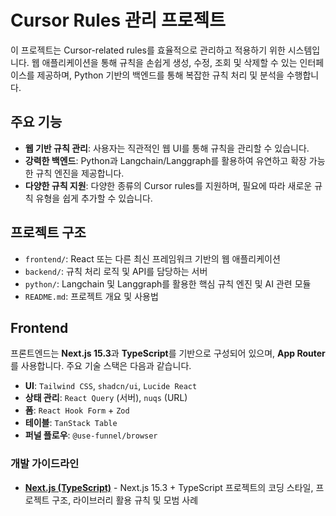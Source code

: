 # Cursor Rules 관리 프로젝트

이 프로젝트는 Cursor-related rules를 효율적으로 관리하고 적용하기 위한 시스템입니다. 웹 애플리케이션을 통해 규칙을 손쉽게 생성, 수정, 조회 및 삭제할 수 있는 인터페이스를 제공하며, Python 기반의 백엔드를 통해 복잡한 규칙 처리 및 분석을 수행합니다.

## 주요 기능

*   **웹 기반 규칙 관리**: 사용자는 직관적인 웹 UI를 통해 규칙을 관리할 수 있습니다.
*   **강력한 백엔드**: Python과 Langchain/Langgraph를 활용하여 유연하고 확장 가능한 규칙 엔진을 제공합니다.
*   **다양한 규칙 지원**: 다양한 종류의 Cursor rules를 지원하며, 필요에 따라 새로운 규칙 유형을 쉽게 추가할 수 있습니다.

## 프로젝트 구조

*   `frontend/`: React 또는 다른 최신 프레임워크 기반의 웹 애플리케이션
*   `backend/`: 규칙 처리 로직 및 API를 담당하는 서버
*   `python/`: Langchain 및 Langgraph를 활용한 핵심 규칙 엔진 및 AI 관련 모듈
*   `README.md`: 프로젝트 개요 및 사용법

## Frontend

프론트엔드는 **Next.js 15.3**과 **TypeScript**를 기반으로 구성되어 있으며, **App Router**를 사용합니다. 주요 기술 스택은 다음과 같습니다.

*   **UI**: `Tailwind CSS`, `shadcn/ui`, `Lucide React`
*   **상태 관리**: `React Query` (서버), `nuqs` (URL)
*   **폼**: `React Hook Form` + `Zod`
*   **테이블**: `TanStack Table`
*   **퍼널 플로우**: `@use-funnel/browser`

### 개발 가이드라인

*   **[Next.js (TypeScript)](frontend/nextjs-typescript.mdc)** - Next.js 15.3 + TypeScript 프로젝트의 코딩 스타일, 프로젝트 구조, 라이브러리 활용 규칙 및 모범 사례

